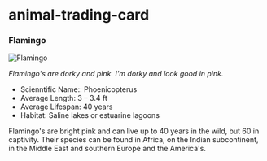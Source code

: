 # animal-trading-card
<html>
<head>
	<meta charset="utf-8">
	<title>Animal Trading Cards</title>
<link type="text/css" rel="stylesheet" href="stylesheet/animal-trading-card/css"> 
<link rel="import" href="chrome-extension://melpgahbngpgnbhhccnopmlmpbmdaeoi/app/templates/feedback.html" id="udacity-test-widget">
<script id="ud-grader-options">UdacityFEGradingEngine.turnOn();</script>
</head>
<body background="https://www.google.com/imgres?imgurl=https%3A%2F%2Fwww.nps.gov%2Fcaco%2Flearn%2Fnature%2Fimages%2Fhighmarsh_dieback_1.jpg&imgrefurl=https%3A%2F%2Fwww.nps.gov%2Fcaco%2Flearn%2Fnature%2Fhigh-marsh-dieback.htm&docid=5azZvVNQObZX9M&tbnid=rWyn173yflvIEM%3A&vet=10ahUKEwj3jKP5kujYAhVkUt8KHTBVD7UQMwjwASgZMBk..i&w=768&h=432&bih=662&biw=1366&q=marsh&ved=0ahUKEwj3jKP5kujYAhVkUt8KHTBVD7UQMwjwASgZMBk&iact=mrc&uact=8">
	<div id="box">
		<!-- your favorite animal's name goes here -->
		<h3>Flamingo</h3>
		<!-- your favorite animal's image goes here -->
		<img src="https://encrypted-tbn0.gstatic.com/images?q=tbn:ANd9GcSxSwhDTFAx-IC-zkNfHYlvSrSUfse020KUYVnxSVBPL7jdhLrQ" alt="Flamingo">
		<div class="info">
			<!-- your favorite animal's interesting fact goes here -->
			<p><em>Flamingo's are dorky and pink. I'm dorky and look good in pink.</em></p>
			<ul>
				<!-- your favorite animal's list items go here -->
				<li><span>Scienntific Name:</span>: Phoenicopterus</li>
				<li><span>Average Length</span>: 3 – 3.4 ft</li>
				<li><span>Average Lifespan</span>: 40 years</li>
				<li><span>Habitat</span>: Saline lakes or estuarine lagoons</li>
			</ul>
			<!-- your favorite animal's description goes here -->
			<p>Flamingo's are bright pink and can live up to 40 years in the wild, but 60 in captivity.
      Their species can be found in Africa, on the Indian subcontinent, in the Middle East and southern Europe
      and the America's.</p>
		</div>
	</div>


  </body>
</html>
